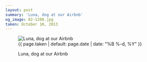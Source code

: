 ```yaml
---
layout: post
summary: 'Luna, dog at our Airbnb'
og_image: 82-1280.jpg
taken: October 10, 2013
---
```


<figure class="post">
 <img alt="Luna, dog at our Airbnb" sizes="(min-width: 700px) 50vw, calc(100vw - 2rem)" src="{{ site.assets_url }}/82-640.jpg" srcset="{{ site.assets_url }}/82-1280.jpg 1280w, {{ site.assets_url }}/82-960.jpg 960w, {{ site.assets_url }}/82-640.jpg 640w, {{ site.assets_url }}/82-320.jpg 320w"/>
 <figcaption>
  <time>
   {{ page.taken | default: page.date | date: "%B %-d, %Y" }}
  </time>
  <p>
   Luna, dog at our Airbnb
  </p>
 </figcaption>
</figure>
